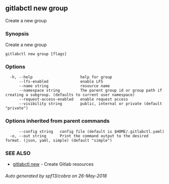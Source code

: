 ## gitlabctl new group

Create a new group

### Synopsis

Create a new group

```
gitlabctl new group [flags]
```

### Options

```
  -h, --help                     help for group
      --lfs-enabled              enable LFS
      --name string              resource name
      --namespace string         The parent group id or group path if creating a subgroup. (defaults to current user namespace)
      --request-access-enabled   enable request access
      --visibility string        public, internal or private (default "private")
```

### Options inherited from parent commands

```
      --config string   config file (default is $HOME/.gitlabctl.yaml)
  -o, --out string      Print the command output to the desired format. (json, yaml, simple) (default "simple")
```

### SEE ALSO

* [gitlabctl new](gitlabctl_new.md)	 - Create Gitlab resources

###### Auto generated by spf13/cobra on 26-May-2018
